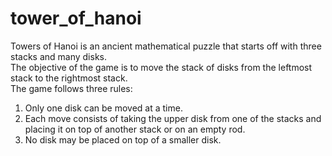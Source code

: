 # tower_of_hanoi
Towers of Hanoi is an ancient mathematical puzzle that starts off with three stacks and many disks.  
The objective of the game is to move the stack of disks from the leftmost stack to the rightmost stack.  
The game follows three rules:  

1. Only one disk can be moved at a time.
2. Each move consists of taking the upper disk from one of the stacks and placing it on top of another stack or on an empty rod.
3. No disk may be placed on top of a smaller disk.